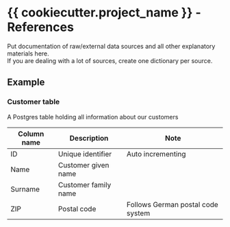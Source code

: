 # {{ cookiecutter.project_name }} - References
Put documentation of raw/external data sources and all other explanatory materials here.  
If you are dealing with a lot of sources, create one dictionary per source.

## Example

### Customer table
A Postgres table holding all information about our customers

Column name | Description | Note
--- | --- | ---
ID | Unique identifier | Auto incrementing
Name | Customer given name |
Surname | Customer family name
ZIP | Postal code | Follows German postal code system
